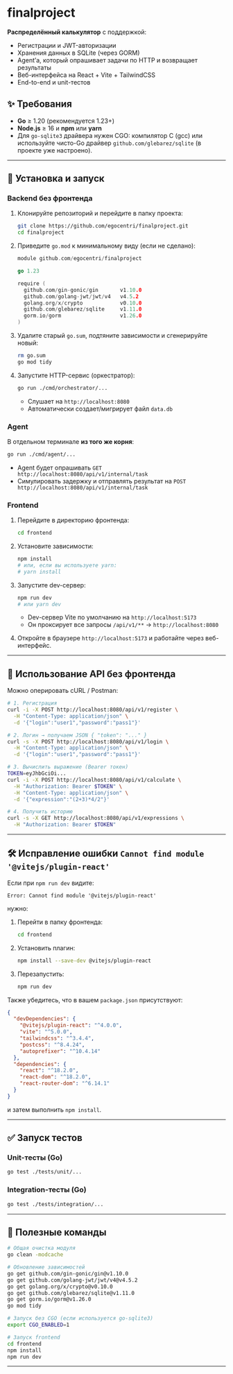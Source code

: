 # finalproject
**Распределённый калькулятор** с поддержкой:

- Регистрации и JWT-авторизации  
- Хранения данных в SQLite (через GORM)  
- Agent’а, который опрашивает задачи по HTTP и возвращает результаты  
- Веб-интерфейса на React + Vite + TailwindCSS  
- End-to-end и unit-тестов


## ✨ Требования

- **Go** ≥ 1.20 (рекомендуется 1.23+)  
- **Node.js** ≥ 16 и **npm** или **yarn**  
- Для `go-sqlite3` драйвера нужен CGO: компилятор C (gcc) или используйте чисто-Go драйвер `github.com/glebarez/sqlite` (в проекте уже настроено).  

---

## 🚀 Установка и запуск

### Backend без фронтенда

1. Клонируйте репозиторий и перейдите в папку проекта:
   ```bash
   git clone https://github.com/egocentri/finalproject.git
   cd finalproject
   ```

2. Приведите `go.mod` к минимальному виду (если не сделано):
   ```go
   module github.com/egocentri/finalproject

   go 1.23

   require (
     github.com/gin-gonic/gin       v1.10.0
     github.com/golang-jwt/jwt/v4   v4.5.2
     golang.org/x/crypto            v0.10.0
     github.com/glebarez/sqlite     v1.11.0
     gorm.io/gorm                   v1.26.0
   )
   ```

3. Удалите старый `go.sum`, подтяните зависимости и сгенерируйте новый:
   ```bash
   rm go.sum
   go mod tidy
   ```

4. Запустите HTTP-сервис (оркестратор):
   ```bash
   go run ./cmd/orchestrator/...
   ```
   - Слушает на `http://localhost:8080`  
   - Автоматически создает/мигрирует файл `data.db`

### Agent

В отдельном терминале **из того же корня**:

```bash
go run ./cmd/agent/...
```

- Agent будет опрашивать `GET http://localhost:8080/api/v1/internal/task`  
- Симулировать задержку и отправлять результат на `POST http://localhost:8080/api/v1/internal/task`

### Frontend

1. Перейдите в директорию фронтенда:
   ```bash
   cd frontend
   ```

2. Установите зависимости:
   ```bash
   npm install
   # или, если вы используете yarn:
   # yarn install
   ```

3. Запустите dev-сервер:
   ```bash
   npm run dev
   # или yarn dev
   ```
   - Dev-сервер Vite по умолчанию на `http://localhost:5173`  
   - Он проксирует все запросы `/api/v1/**` → `http://localhost:8080`

4. Откройте в браузере `http://localhost:5173` и работайте через веб-интерфейс.

---

## 🔧 Использование API без фронтенда

Можно оперировать cURL / Postman:

```bash
# 1. Регистрация
curl -i -X POST http://localhost:8080/api/v1/register \
  -H "Content-Type: application/json" \
  -d '{"login":"user1","password":"pass1"}'

# 2. Логин → получаем JSON { "token": "..." }
curl -s -X POST http://localhost:8080/api/v1/login \
  -H "Content-Type: application/json" \
  -d '{"login":"user1","password":"pass1"}'

# 3. Вычислить выражение (Bearer токен)
TOKEN=eyJhbGciOi...
curl -i -X POST http://localhost:8080/api/v1/calculate \
  -H "Authorization: Bearer $TOKEN" \
  -H "Content-Type: application/json" \
  -d '{"expression":"(2+3)*4/2"}'

# 4. Получить историю
curl -s -X GET http://localhost:8080/api/v1/expressions \
  -H "Authorization: Bearer $TOKEN"
```

---

## 🛠 Исправление ошибки `Cannot find module '@vitejs/plugin-react'`

Если при `npm run dev` видите:

```
Error: Cannot find module '@vitejs/plugin-react'
```

нужно:

1. Перейти в папку фронтенда:
   ```bash
   cd frontend
   ```

2. Установить плагин:
   ```bash
   npm install --save-dev @vitejs/plugin-react
   ```

3. Перезапустить:
   ```bash
   npm run dev
   ```

Также убедитесь, что в вашем `package.json` присутствуют:

```json
{
  "devDependencies": {
    "@vitejs/plugin-react": "^4.0.0",
    "vite": "^5.0.0",
    "tailwindcss": "^3.4.4",
    "postcss": "^8.4.24",
    "autoprefixer": "^10.4.14"
  },
  "dependencies": {
    "react": "^18.2.0",
    "react-dom": "^18.2.0",
    "react-router-dom": "^6.14.1"
  }
}
```

и затем выполнить `npm install`.

---

## ✅ Запуск тестов

### Unit-тесты (Go)

```bash
go test ./tests/unit/...
```

### Integration-тесты (Go)

```bash
go test ./tests/integration/...
```

---

## 📌 Полезные команды

```bash
# Общая очистка модуля
go clean -modcache

# Обновление зависимостей
go get github.com/gin-gonic/gin@v1.10.0
go get github.com/golang-jwt/jwt/v4@v4.5.2
go get golang.org/x/crypto@v0.10.0
go get github.com/glebarez/sqlite@v1.11.0
go get gorm.io/gorm@v1.26.0
go mod tidy

# Запуск без CGO (если используется go-sqlite3)
export CGO_ENABLED=1

# Запуск frontend
cd frontend
npm install
npm run dev
```

---
